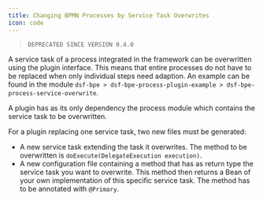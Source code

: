 ```yaml
---
title: Changing BPMN Processes by Service Task Overwrites
icon: code
---
```

> `DEPRECATED SINCE VERSION 0.4.0`

A service task of a process integrated in the framework can be overwritten using the plugin interface. This means that entire processes do not have to be replaced when only individual steps need adaption. An example can be found in the module `dsf-bpe > dsf-bpe-process-plugin-example > dsf-bpe-process-service-overwrite`.

A plugin has as its only dependency the process module which contains the service task to be overwritten.

For a plugin replacing one service task, two new files must be generated:
- A new service task extending the task it overwrites. The method to be overwritten is `doExecute(DelegateExecution execution)`.
- A new configuration file containing a method that has as return type the service task you want to overwrite. This method then returns a Bean of your own implementation of this specific service task. The method has to be annotated with `@Primary`.